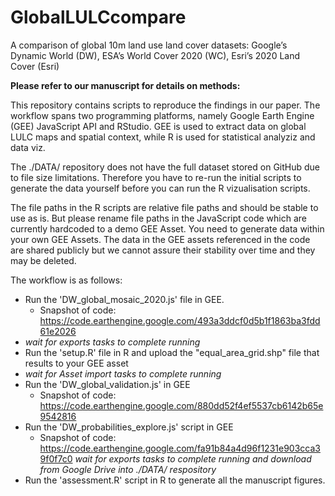 # GlobalLULCcompare
A comparison of global 10m land use land cover datasets: Google’s Dynamic World (DW), ESA’s World Cover 2020 (WC), Esri’s 2020 Land Cover (Esri) 

**Please refer to our manuscript for details on methods: <link to be inserted>**

This repository contains scripts to reproduce the findings in our paper. The workflow spans two programming platforms, namely Google Earth Engine (GEE) JavaScript API and RStudio. GEE is used to extract data on global LULC maps and spatial context, while R is used for statistical analyziz and data viz.

The ./DATA/ repository does not have the full dataset stored on GitHub due to file size limitations. Therefore you have to re-run the initial scripts to generate the data yourself before you can run the R vizualisation scripts. 

The file paths in the R scripts are relative file paths and should be stable to use as is. But please rename file paths in the JavaScript code which are currently hardcoded to a demo GEE Asset. You need to generate data within your own GEE Assets. The data in the GEE assets referenced in the code are shared publicly but we cannot assure their stability over time and they may be deleted.

The workflow is as follows:

- Run the 'DW_global_mosaic_2020.js' file in GEE.
  - Snapshot of code: https://code.earthengine.google.com/493a3ddcf0d5b1f1863ba3fdd61e2026
- *wait for exports tasks to complete running*
- Run the 'setup.R' file in R and upload the "equal_area_grid.shp" file that results to your GEE asset
- *wait for Asset import tasks to complete running*
- Run the 'DW_global_validation.js' in GEE
  - Snapshot of code: https://code.earthengine.google.com/880dd52f4ef5537cb6142b65e9542816
- Run the 'DW_probabilities_explore.js' script in GEE
  - Snapshot of code: https://code.earthengine.google.com/fa91b84a4d96f1231e903cca39f0f7c0
*wait for exports tasks to complete running and download from Google Drive into ./DATA/ respository*
- Run the 'assessment.R' script in R to generate all the manuscript figures.
